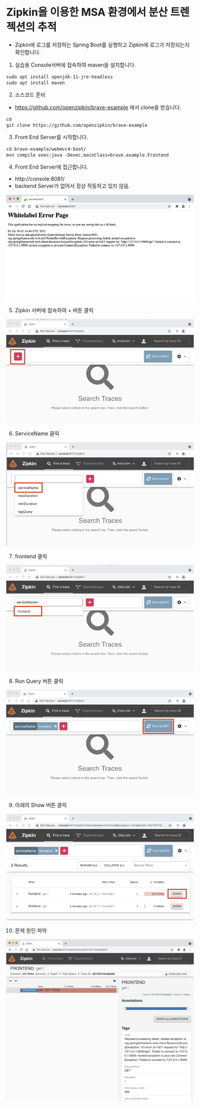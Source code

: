 # Zipkin을 이용한 MSA 환경에서 분산 트렌젝션의 추적
* Zipkin에 로그를 저장하는 Spring Boot를 실행하고 Zipkin에 로그가 저장되는지 확인합니다.

1. 실습용 Console서버에 접속하여 maven을 설치합니다.
```
sudo apt install openjdk-11-jre-headless
sudo apt install maven
```


2. 소스코드 준비
* https://github.com/openzipkin/brave-example 에서 clone을 받습니다.
```
cd
git clone https://github.com/openzipkin/brave-example
```

3. Front End Server를 시작합니다.
```
cd brave-example/webmvc4-boot/
mvn compile exec:java -Dexec.mainClass=brave.example.Frontend
```

4. Front End Server에 접근합니다.
  - http://console:8081/
  - backend Server가 없어서 정상 작동하고 있지 않음.

![](img/4.png)


5. Zipkin 서버에 접속하여 + 버튼 클릭

![](img/5.png)

6. ServiceName 클릭

![](img/6.png)

7. frontend 클릭

![](img/7.png)

8. Run Query 버튼 클릭

![](img/8.png)

9. 아래의 Show 버튼 클릭

![](img/9.png)

10. 문제 원인 파악

![](img/10.png)
